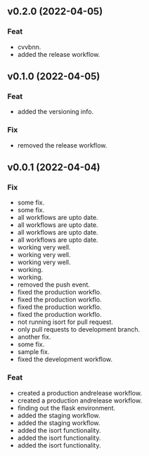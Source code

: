 ## v0.2.0 (2022-04-05)

### Feat

- cvvbnn.
- added the release workflow.

## v0.1.0 (2022-04-05)

### Feat

- added the versioning info.

### Fix

- removed the release workflow.

## v0.0.1 (2022-04-04)

### Fix

- some fix.
- some fix.
- all workflows are upto date.
- all workflows are upto date.
- all workflows are upto date.
- all workflows are upto date.
- working very well.
- working very well.
- working very well.
- working.
- working.
- removed the push event.
- fixed the production workflo.
- fixed the production workflo.
- fixed the production workflo.
- fixed the production workflo.
- not running isort for pull request.
- only pull requests to development branch.
- another fix.
- some fix.
- sample fix.
- fixed the development workflow.

### Feat

- created a production andrelease workflow.
- created a production andrelease workflow.
- finding out the flask environment.
- added the staging workflow.
- added the staging workflow.
- added the isort functionality.
- added the isort functionality.
- added the isort functionality.

